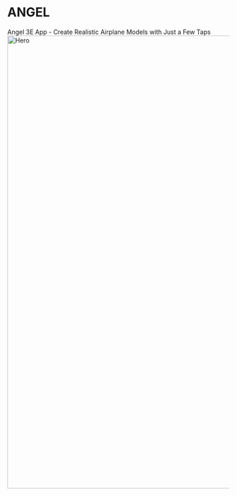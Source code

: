 # ANGEL
Angel 3E App - Create Realistic Airplane Models with Just a Few Taps
<img width="1024" alt="Hero" src="https://github.com/LANEING-AVIATION/ANGEL/assets/157899681/228f5bc0-5226-4c74-a3e9-530475b810dd">
